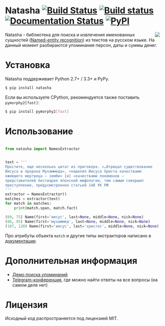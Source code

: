 # Natasha [![Build Status](https://travis-ci.org/natasha/natasha.svg?branch=master)](https://travis-ci.org/natasha/natasha) [![Build status](https://ci.appveyor.com/api/projects/status/k5pqpvtpb79lhn86/branch/master?svg=true)](https://ci.appveyor.com/project/dveselov/natasha/branch/master) [![Documentation Status](https://readthedocs.org/projects/natasha/badge/?version=latest)](http://natasha.readthedocs.io/) [![PyPI](https://img.shields.io/pypi/v/natasha.svg)](https://pypi.python.org/pypi/natasha)

<img align="right" src="http://i.imgur.com/DD2KYS9.png">

Natasha - библиотека для поиска и извлечения именованных сущностей ([Named-entity recognition](https://en.wikipedia.org/wiki/Named-entity_recognition)) из текстов на русском языке. На данный момент разбираются упоминания персон, даты и суммы денег.

# Установка

Natasha поддерживает Python 2.7+ / 3.3+ и PyPy.

```bash
$ pip install natasha
```

Если вы используете CPython, рекомендуется также поставить `pymorphy2[fast]`:

```bash
$ pip install pymorphy2[fast]
```

# Использование

```python

from natasha import NamesExtractor
	

text = '''
Простите, еще несколько цитат из приговора. «…Отрицал существование
Иисуса и пророка Мухаммеда», «наделял Иисуса Христа качествами
ожившего мертвеца — зомби» [и] «качествами покемонов —
представителей бестиария японской мифологии, тем самым совершил
преступление, предусмотренное статьей 148 УК РФ
'''
extractor = NamesExtractor()
matches = extractor(text)
for match in matches:
    print(match.span, match.fact)

(69, 75) Name(first='иисус', last=None, middle=None, nick=None)
(86, 95) Name(first='мухаммед', last=None, middle=None, nick=None)
(107, 120) Name(first='иисус', last='христос', middle=None, nick=None)
```

Про атрибуты объекта `match` и другие типы экстракторов написано в [документации](http://natasha.readthedocs.io/ru/latest/).

# Дополнительная информация

- [Демо поиска упоминаний](https://b-labs.pro/natasha/)
- [Telegram-конференция](https://telegram.me/natural_language_processing), где можно найти ответы на все вопросы (на самом деле нет)

# Лицензия

Исходный код распространяется под лицензией MIT.
